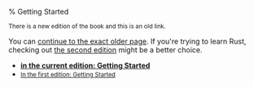 % Getting Started

<small>There is a new edition of the book and this is an old link.</small>

You can [continue to the exact older page][1]. If you're trying to learn Rust, checking out [the second edition][2] might be a better choice.

* **[in the current edition: Getting Started][2]**
* <small>[In the first edition: Getting Started][1]</small>


[1]: https://doc.rust-lang.org/1.30.0/book/first-edition/getting-started.html
[2]: ch01-00-getting-started.html
[2]: ch01-00-getting-started.html

